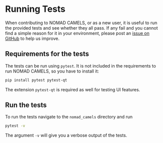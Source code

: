 # Running Tests

When contributing to NOMAD CAMELS, or as a new user, it is useful to run the provided tests and see whether they all pass. If any fail and you cannot find a simple reason for it in your environment, please post an [issue on GitHub](https://github.com/FAU-LAP/NOMAD-CAMELS/issues) to help us improve.

## Requirements for the tests
The tests can be run using `pytest`. It is not included in the requirements to run NOMAD CAMELS, so you have to install it:
```bash
pip install pytest pytest-qt
```
The extension `pytest-qt` is required as well for testing UI features.

## Run the tests
To run the tests navigate to the `nomad_camels` directory and run
```bash
pytest -v
```
The argument `-v` will give you a verbose output of the tests.